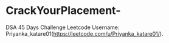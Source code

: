 # CrackYourPlacement-
DSA 45 Days Challenge Leetcode Username: Priyanka_katare01(https://leetcode.com/u/Priyanka_katare01/).
